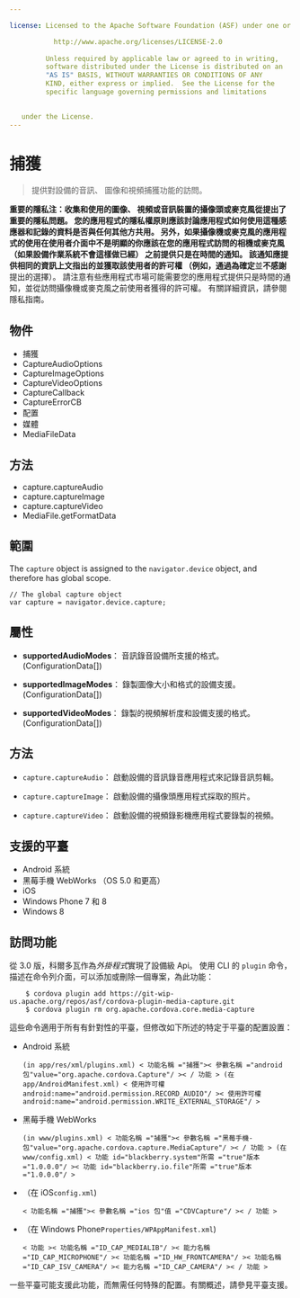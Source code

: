 ```yaml
---

license: Licensed to the Apache Software Foundation (ASF) under one or more contributor license agreements. See the NOTICE file distributed with this work for additional information regarding copyright ownership. The ASF licenses this file to you under the Apache License, Version 2.0 (the "License"); you may not use this file except in compliance with the License. You may obtain a copy of the License at

           http://www.apache.org/licenses/LICENSE-2.0
    
         Unless required by applicable law or agreed to in writing,
         software distributed under the License is distributed on an
         "AS IS" BASIS, WITHOUT WARRANTIES OR CONDITIONS OF ANY
         KIND, either express or implied.  See the License for the
         specific language governing permissions and limitations
    

   under the License.
---
```


# 捕獲

> 提供對設備的音訊、 圖像和視頻捕獲功能的訪問。

**重要的隱私注：**收集和使用的圖像、 視頻或音訊裝置的攝像頭或麥克風從提出了重要的隱私問題。 您的應用程式的隱私權原則應該討論應用程式如何使用這種感應器和記錄的資料是否與任何其他方共用。 另外，如果攝像機或麥克風的應用程式的使用在使用者介面中不是明顯的你應該在您的應用程式訪問的相機或麥克風 （如果設備作業系統不會這樣做已經） 之前提供只是在時間的通知。 該通知應提供相同的資訊上文指出的並獲取該使用者的許可權 （例如，通過為**確定**並**不感謝**提出的選擇）。 請注意有些應用程式市場可能需要您的應用程式提供只是時間的通知，並從訪問攝像機或麥克風之前使用者獲得的許可權。 有關詳細資訊，請參閱隱私指南。

## 物件

*   捕獲
*   CaptureAudioOptions
*   CaptureImageOptions
*   CaptureVideoOptions
*   CaptureCallback
*   CaptureErrorCB
*   配置
*   媒體
*   MediaFileData

## 方法

*   capture.captureAudio
*   capture.captureImage
*   capture.captureVideo
*   MediaFile.getFormatData

## 範圍

The `capture` object is assigned to the `navigator.device` object, and therefore has global scope.

    // The global capture object
    var capture = navigator.device.capture;
    

## 屬性

*   **supportedAudioModes**： 音訊錄音設備所支援的格式。(ConfigurationData[])

*   **supportedImageModes**： 錄製圖像大小和格式的設備支援。(ConfigurationData[])

*   **supportedVideoModes**： 錄製的視頻解析度和設備支援的格式。(ConfigurationData[])

## 方法

*   `capture.captureAudio`： 啟動設備的音訊錄音應用程式來記錄音訊剪輯。

*   `capture.captureImage`： 啟動設備的攝像頭應用程式採取的照片。

*   `capture.captureVideo`： 啟動設備的視頻錄影機應用程式要錄製的視頻。

## 支援的平臺

*   Android 系統
*   黑莓手機 WebWorks （OS 5.0 和更高）
*   iOS
*   Windows Phone 7 和 8
*   Windows 8

## 訪問功能

從 3.0 版，科爾多瓦作為*外掛程式*實現了設備級 Api。 使用 CLI 的 `plugin` 命令，描述在命令列介面，可以添加或刪除一個專案，為此功能：

        $ cordova plugin add https://git-wip-us.apache.org/repos/asf/cordova-plugin-media-capture.git
        $ cordova plugin rm org.apache.cordova.core.media-capture
    

這些命令適用于所有有針對性的平臺，但修改如下所述的特定于平臺的配置設置：

*   Android 系統
    
        (in app/res/xml/plugins.xml) < 功能名稱 ="捕獲">< 參數名稱 ="android 包"value="org.apache.cordova.Capture"/ >< / 功能 > (在 app/AndroidManifest.xml) < 使用許可權 android:name="android.permission.RECORD_AUDIO"/ >< 使用許可權 android:name="android.permission.WRITE_EXTERNAL_STORAGE"/ >
        

*   黑莓手機 WebWorks
    
        (in www/plugins.xml) < 功能名稱 ="捕獲">< 參數名稱 ="黑莓手機-包"value="org.apache.cordova.capture.MediaCapture"/ >< / 功能 > (在 www/config.xml) < 功能 id="blackberry.system"所需 ="true"版本 ="1.0.0.0"/ >< 功能 id="blackberry.io.file"所需 ="true"版本 ="1.0.0.0"/ >
        

*   （在 iOS`config.xml`)
    
        < 功能名稱 ="捕獲">< 參數名稱 ="ios 包"值 ="CDVCapture"/ >< / 功能 >
        

*   （在 Windows Phone`Properties/WPAppManifest.xml`)
    
        < 功能 >< 功能名稱 ="ID_CAP_MEDIALIB"/ >< 能力名稱 ="ID_CAP_MICROPHONE"/ >< 功能名稱 ="ID_HW_FRONTCAMERA"/ >< 功能名稱 ="ID_CAP_ISV_CAMERA"/ >< 能力名稱 ="ID_CAP_CAMERA"/ >< / 功能 >
        

一些平臺可能支援此功能，而無需任何特殊的配置。有關概述，請參見平臺支援。